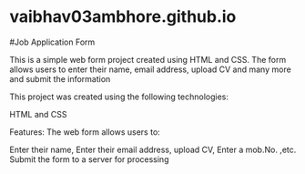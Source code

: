 # vaibhav03ambhore.github.io
#Job Application Form

This is a simple web form project created using HTML and CSS. The form allows users to enter their name, email address, upload CV and many more and submit the information

This project was created using the following technologies:

HTML and
CSS

Features:
The web form allows users to:

Enter their name, 
Enter their email address,
upload CV,
Enter a mob.No. ,etc.
Submit the form to a server for processing
